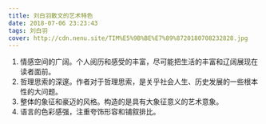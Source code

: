```yaml
---
title: 刘白羽散文的艺术特色
date: 2018-07-06 23:23:43
tags: 刘白羽
cover: http://cdn.nenu.site/TIM%E5%9B%BE%E7%89%8720180708232828.jpg
---
```


1. 情感空间的广阔。个人阅历和感受的丰富，尽可能把生活的丰富和辽阔展现在读者面前。
2. 哲理思索的深邃。作者对于哲理思索，是关乎社会人生、历史发展的一些根本性的大问题。
3. 整体的象征和豪迈的风格。构造的是具有大象征意义的艺术意象。
4. 语言的色彩感强，注重夸饰形容和铺叙排比。